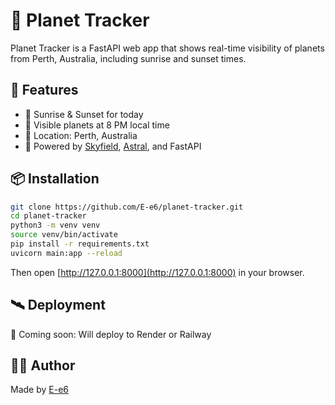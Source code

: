 # 🌌 Planet Tracker

Planet Tracker is a FastAPI web app that shows real-time visibility of planets from Perth, Australia, including sunrise and sunset times.

## 🚀 Features

- 🌅 Sunrise & Sunset for today  
- 🔭 Visible planets at 8 PM local time  
- 📍 Location: Perth, Australia  
- 🧠 Powered by [Skyfield](https://rhodesmill.org/skyfield/), [Astral](https://astral.readthedocs.io/), and FastAPI  

## 📦 Installation

```bash
git clone https://github.com/E-e6/planet-tracker.git
cd planet-tracker
python3 -m venv venv
source venv/bin/activate
pip install -r requirements.txt
uvicorn main:app --reload
```

Then open [http://127.0.0.1:8000](http://127.0.0.1:8000) in your browser.

## 🛰 Deployment

🚧 Coming soon: Will deploy to Render or Railway

## 👩‍🚀 Author

Made by [E-e6](https://github.com/E-e6)
